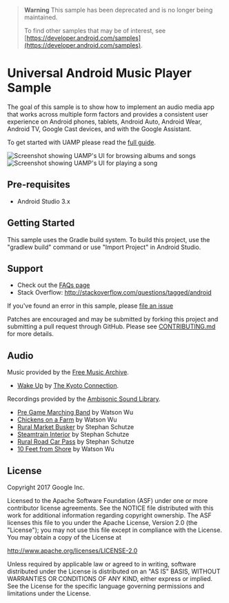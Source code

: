 > **Warning**
> This sample has been deprecated and is no longer being maintained.
> 
> To find other samples that may be of interest, see [https://developer.android.com/samples](https://developer.android.com/samples).

Universal Android Music Player Sample
=====================================
The goal of this sample is to show how to implement an audio media app that works
across multiple form factors and provides a consistent user experience
on Android phones, tablets, Android Auto, Android Wear, Android TV, Google Cast devices,
and with the Google Assistant. 

To get started with UAMP please read the [full guide](docs/FullGuide.md).

![Screenshot showing UAMP's UI for browsing albums and songs](docs/images/1-browse-albums-screenshot.png "Browse albums screenshot")
![Screenshot showing UAMP's UI for playing a song](docs/images/2-play-song-screenshot.png "Play song screenshot")

Pre-requisites
--------------

- Android Studio 3.x

Getting Started
---------------

This sample uses the Gradle build system. To build this project, use the
"gradlew build" command or use "Import Project" in Android Studio.

Support
-------

- Check out the [FAQs page](docs/FAQs.md)
- Stack Overflow: http://stackoverflow.com/questions/tagged/android

If you've found an error in this sample, please
[file an issue](https://github.com/android/UAMP/issues)

Patches are encouraged and may be submitted by forking this project and
submitting a pull request through GitHub. Please see [CONTRIBUTING.md](CONTRIBUTING.md) for more
details.

Audio
-----

Music provided by the [Free Music Archive](http://freemusicarchive.org/).

- [Wake Up](http://freemusicarchive.org/music/The_Kyoto_Connection/Wake_Up_1957/) by
[The Kyoto Connection](http://freemusicarchive.org/music/The_Kyoto_Connection/).

Recordings provided by the [Ambisonic Sound Library](https://library.soundfield.com/).

- [Pre Game Marching Band](https://library.soundfield.com/track/163) by Watson Wu
- [Chickens on a Farm](https://library.soundfield.com/track/129) by Watson Wu
- [Rural Market Busker](https://library.soundfield.com/track/55) by Stephan Schutze
- [Steamtrain Interior](https://library.soundfield.com/track/65) by Stephan Schutze
- [Rural Road Car Pass](https://library.soundfield.com/track/57) by Stephan Schutze
- [10 Feet from Shore](https://library.soundfield.com/track/114) by Watson Wu

License
-------

Copyright 2017 Google Inc.

Licensed to the Apache Software Foundation (ASF) under one or more contributor
license agreements.  See the NOTICE file distributed with this work for
additional information regarding copyright ownership.  The ASF licenses this
file to you under the Apache License, Version 2.0 (the "License"); you may not
use this file except in compliance with the License.  You may obtain a copy of
the License at

  http://www.apache.org/licenses/LICENSE-2.0

Unless required by applicable law or agreed to in writing, software
distributed under the License is distributed on an "AS IS" BASIS, WITHOUT
WARRANTIES OR CONDITIONS OF ANY KIND, either express or implied.  See the
License for the specific language governing permissions and limitations under
the License.
